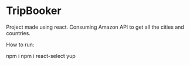 # TripBooker
Project made using react. Consuming Amazon API to get all the cities and countries. 

How to run:

npm i
npm i react-select yup

